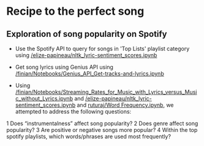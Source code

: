 # Recipe to the perfect song
## Exploration of song popularity on Spotify

* Use the Spotify API to query for songs in 'Top Lists' playlist category using [/elize-papineau/nltk_lyric-sentiment_scores.ipynb](https://github.com/finianoneill/music-analysis/blob/master/elize-papineau/nltk_lyric-sentiment_scores.ipynb)
* Get song lyrics using Genius API using [/finian/Notebooks/Genius_API_Get-tracks-and-lyrics.ipynb](https://github.com/finianoneill/music-analysis/blob/master/finian/Notebooks/Genius_API_Get-tracks-and-lyrics.ipynb)

* Using [/finian/Notebooks/Streaming_Rates_for_Music_with_Lyrics_versus_Music_without_Lyrics.ipynb](https://github.com/finianoneill/music-analysis/blob/master/finian/Notebooks/Streaming_Rates_for_Music_with_Lyrics_versus_Music_without_Lyrics.ipynb) and [/elize-papineau/nltk_lyric-sentiment_scores.ipynb](https://github.com/finianoneill/music-analysis/blob/master/elize-papineau/nltk_lyric-sentiment_scores.ipynb) and [ruturaj/Word Frequency.ipynb](https://github.com/finianoneill/music-analysis/blob/master/ruturaj/Word%20Frequency.ipynb), we attempted to address the following questions:

1 Does “instrumentalness” affect song popularity?
2 Does genre affect song popularity?
3 Are positive or negative songs more popular?
4 Within the top spotify playlists, which words/phrases are used most frequently?
